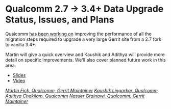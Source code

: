 # Qualcomm 2.7 -> 3.4+ Data Upgrade Status, Issues, and Plans

Qualcomm [has been working on](https://groups.google.com/g/repo-discuss/c/WVwvngCkRMs/)
improving the performance of all the migration steps required to
upgrade a very large Gerrit site from a 2.7 fork to vanilla 3.4+.

Martin will give a quick overview and Kaushik and Adithya will provide
more detail on specific improvements. We'll also cover planned future
work in this area.

- [Slides](https://docs.google.com/presentation/d/e/2PACX-1vSvx4QUCv9B2Fv0Ezqa9Xjz7swmTja6g1iDcI5y7IM1wF1d6QwuZNGOfRjTqty3fA/pub)
- [Video](https://youtu.be/V5QVf4DWUZ8)

*[Martin Fick, Qualcomm, Gerrit Maintainer](../speakers.md#mfick)*
*[Kaushik Lingarkar, Qualcomm](../speakers.md#kaushikl)*
*[Adithya Chakilam, Qualcomm](../speakers.md#achakila)*
*[Nasser Grainawi, Qualcomm, Gerrit Maintainer](../speakers.md#nasserg)*